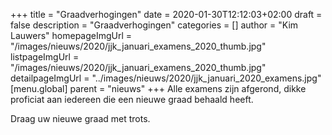 +++
title = "Graadverhogingen"
date = 2020-01-30T12:12:03+02:00
draft = false
description = "Graadverhogingen"
categories = []
author = "Kim Lauwers"
homepageImgUrl = "/images/nieuws/2020/jjk_januari_examens_2020_thumb.jpg"
listpageImgUrl = "/images/nieuws/2020/jjk_januari_examens_2020_thumb.jpg"
detailpageImgUrl = "../images/nieuws/2020/jjk_januari_2020_examens.jpg"
[menu.global]
    parent = "nieuws"
+++
Alle examens zijn afgerond, dikke proficiat aan iedereen die een nieuwe graad behaald heeft.

Draag uw nieuwe graad met trots.
